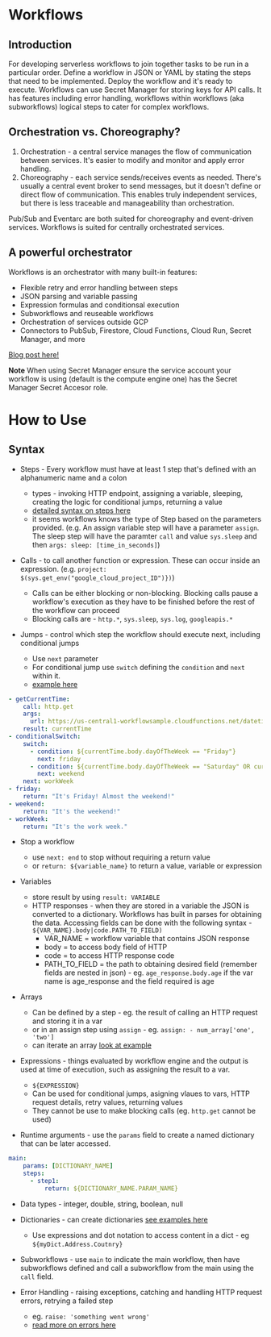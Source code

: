 # Workflows

## Introduction

For developing serverless workflows to join together tasks to be run in a particular order. Define a workflow in JSON or YAML by stating the steps that need to be implemented. Deploy the workflow and it's ready to execute.
Workflows can use Secret Manager for storing keys for API calls. It has features including error handling, workflows within workflows (aka subworkflows) logical steps to cater for complex workflows.

## Orchestration vs. Choreography?

1. Orchestration - a central service manages the flow of communication between services. It's easier to modify and monitor and apply error handling.
2. Choreography - each service sends/receives events as needed. There's usually a central event broker to send messages, but it doesn't define or direct flow of communication. This enables truly independent services, but there is less traceable and manageability than orchestration.

Pub/Sub and Eventarc are both suited for choreography and event-driven services. Workflows is suited for centrally orchestrated services.

## A powerful orchestrator

Workflows is an orchestrator with many built-in features:
* Flexible retry and error handling between steps
* JSON parsing and variable passing
* Expression formulas and conditionsal execution
* Subworkflows and reuseable workflows
* Orchestration of services outside GCP
* Connectors to PubSub, Firestore, Cloud Functions, Cloud Run, Secret Manager, and more

[Blog post here!](https://cloud.google.com/blog/topics/developers-practitioners/better-service-orchestration-workflows)

__Note__ When using Secret Manager ensure the service account your workflow is using (default is the compute engine one) has the Secret Manager Secret Accesor role.

# How to Use

## Syntax

* Steps - Every workflow must have at least 1 step that's defined with an alphanumeric name and a colon
    * types - invoking HTTP endpoint, assigning a variable, sleeping, creating the logic for conditional jumps, returning a value
    * [detailed syntax on steps here](https://cloud.google.com/workflows/docs/reference/syntax#steps)
    * it seems workflows knows the type of Step based on the parameters provided. (e.g. An assign variable step will have a parameter `assign`. The sleep step will have the paramter `call` and value `sys.sleep` and then `args: sleep: [time_in_seconds]`)

* Calls - to call another function or expression. These can occur inside an expression. (e.g. `project: $(sys.get_env("google_cloud_project_ID")})`)
    * Calls can be either blocking or non-blocking. Blocking calls pause a workflow's execution as they have to be finished before the rest of the workflow can proceed
    * Blocking calls are - `http.*`, `sys.sleep`, `sys.log`, `googleapis.*`

* Jumps - control which step the workflow should execute next, including conditional jumps
    * Use `next` parameter
    * For conditional jump use `switch` defining the `condition` and `next` within it.
    * [example here](https://cloud.google.com/workflows/docs/reference/syntax#jumps)

```yaml
- getCurrentTime:
    call: http.get
    args:
      url: https://us-central1-workflowsample.cloudfunctions.net/datetime
    result: currentTime
- conditionalSwitch:
    switch:
      - condition: ${currentTime.body.dayOfTheWeek == "Friday"}
        next: friday
      - condition: ${currentTime.body.dayOfTheWeek == "Saturday" OR currentTime.body.dayOfTheWeek == "Sunday"}
        next: weekend
    next: workWeek
- friday:
    return: "It's Friday! Almost the weekend!"
- weekend:
    return: "It's the weekend!"
- workWeek:
    return: "It's the work week."
```

* Stop a workflow
    * use `next: end` to stop without requiring a return value 
    * or `return: ${variable_name}` to return a value, variable or expression

* Variables
    * store result by using `result: VARIABLE`
    * HTTP responses - when they are stored in a variable the JSON is converted to a dictionary. Workflows has built in parses for obtaining the data. Accessing fields can be done with the following syntax - `${VAR_NAME}.body|code.PATH_TO_FIELD)`
        * VAR_NAME = workflow variable that contains JSON response
        * body = to access body field of HTTP
        * code = to access HTTP response code
        * PATH_TO_FIELD = the path to obtaining desired field (remember fields are nested in json) - eg. `age_response.body.age` if the var name is age_response and the field required is age

* Arrays
    * Can be defined by a step - eg. the result of calling an HTTP request and storing it in a var
    * or in an assign step using `assign` - eg. `assign: - num_array['one', 'two']`
    * can iterate an array [look at example](https://cloud.google.com/workflows/docs/reference/syntax#arrays)

* Expressions - things evaluated by workflow engine and the output is used at time of execution, such as assigning the result to a var.
    * `${EXPRESSION}`
    * Can be used for conditional jumps, asigning vlaues to vars, HTTP request details, retry values, returning values
    * They cannot be use to make blocking calls (eg. `http.get` cannot be used)

* Runtime arguments - use the `params` field to create a named dictionary that can be later accessed. 

```yaml
main:
    params: [DICTIONARY_NAME]
    steps:
      - step1:
          return: ${DICTIONARY_NAME.PARAM_NAME}
```

* Data types - integer, double, string, boolean, null

* Dictionaries - can create dictionaries [see examples here](https://cloud.google.com/workflows/docs/reference/syntax#dictionaries)
    * Use expressions and dot notation to access content in a dict - eg `${myDict.Address.Coutnry}`

* Subworkflows - use `main` to indicate the main workflow, then have subworkflows defined and call a subworkflow from the main using the `call` field.

* Error Handling - raising exceptions, catching and handling HTTP request errors, retrying a failed step
    * eg. `raise: 'something went wrong'`
    * [read more on errors here](https://cloud.google.com/workflows/docs/reference/syntax#error_handling)
